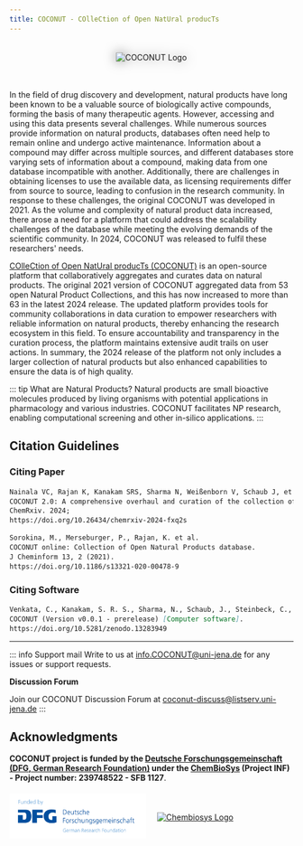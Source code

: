 ```yaml
---
title: COCONUT - COlleCtion of Open NatUral producTs
---
```


<div style="text-align: center;">
  <img src="/logo.png" alt="COCONUT Logo" style="filter: drop-shadow(0px 0px 10px rgba(0, 0, 0, 0.5)); margin: 20px auto;" width="600">
</div>

##

In the field of drug discovery and development, natural products have long been known to be a valuable source of biologically active compounds, forming the basis of many therapeutic agents. However, accessing and using this data presents several challenges. While numerous sources provide information on natural products, databases often need help to remain online and undergo active maintenance. Information about a compound may differ across multiple sources, and different databases store varying sets of information about a compound, making data from one database incompatible with another. Additionally, there are challenges in obtaining licenses to use the available data, as licensing requirements differ from source to source, leading to confusion in the research community. In response to these challenges, the original COCONUT was developed in 2021. As the volume and complexity of natural product data increased, there arose a need for a platform that could address the scalability challenges of the database while meeting the evolving demands of the scientific community. In 2024, COCONUT was released to fulfil these researchers' needs.

[COlleCtion of Open NatUral producTs (COCONUT)](https://coconut.naturalproducts.net) is an open-source platform that collaboratively aggregates and curates data on natural products. The original 2021 version of COCONUT aggregated data from 53 open Natural Product Collections, and this has now increased to more than 63 in the latest 2024 release. The updated platform provides tools for community collaborations in data curation to empower researchers with reliable information on natural products, thereby enhancing the research ecosystem in this field. To ensure accountability and transparency in the curation process, the platform maintains extensive audit trails on user actions. In summary, the 2024 release of the platform not only includes a larger collection of natural products but also enhanced capabilities to ensure the data is of high quality.



<!-- [COlleCtion of Open NatUral producTs (COCONUT)](https://coconut.naturalproducts.net) is an aggregated dataset comprising elucidated and predicted natural products (NPs) sourced from open repositories. It offers a user-friendly web interface for browsing, searching, and efficiently downloading NPs. The latest database integrates more than 63 open NP resources, providing unrestricted access to data free of charge. Each entry in the database represents a "flat" NP structure, accompanied by information on its known stereochemical forms, relevant literature, producing organisms, natural geographical distribution, and [precomputed](https://api.naturalproducts.net/docs) molecular properties.  -->


::: tip What are Natural Products?
Natural products are small bioactive molecules produced by living organisms with potential applications in pharmacology and various industries. COCONUT facilitates NP research, enabling computational screening and other in-silico applications.
:::



## Citation Guidelines

### Citing Paper

```md
Nainala VC, Rajan K, Kanakam SRS, Sharma N, Weißenborn V, Schaub J, et al.
COCONUT 2.0: A comprehensive overhaul and curation of the collection of open natural products database.
ChemRxiv. 2024;
https://doi.org/10.26434/chemrxiv-2024-fxq2s
```

```md
Sorokina, M., Merseburger, P., Rajan, K. et al. 
COCONUT online: Collection of Open Natural Products database. 
J Cheminform 13, 2 (2021). 
https://doi.org/10.1186/s13321-020-00478-9
```


### Citing Software
```md
Venkata, C., Kanakam, S. R. S., Sharma, N., Schaub, J., Steinbeck, C., & Rajan, K. (2024).
COCONUT (Version v0.0.1 - prerelease) [Computer software].
https://doi.org/10.5281/zenodo.13283949
```

<hr/>

::: info Support mail
Write to us at [info.COCONUT@uni-jena.de](mailto:info.COCONUT@uni-jena.de) for any issues or support requests.

**Discussion Forum**

Join our COCONUT Discussion Forum at [coconut-discuss@listserv.uni-jena.de](mailto:coconut-discuss@listserv.uni-jena.de)
:::
## Acknowledgments

**COCONUT project is funded by the [Deutsche Forschungsgemeinschaft (DFG, German Research Foundation)](https://www.dfg.de/) under the [ChemBioSys](https://www.chembiosys.de/en/) (Project INF) - Project number: 239748522 - SFB 1127**.

<div style="display: flex; justify-content: space-between; align-items: center; gap: 20px; margin-top: 20px;">
  <a href="https://www.dfg.de/" target="_blank" style="flex: 1;">
    <img src="https://github.com/Steinbeck-Lab/cheminformatics-microservice/blob/main/docs/public/dfg_logo_schriftzug_blau_foerderung_en.gif?raw=true" style="width: 100%; max-width: 250px;" alt="DFG Logo">
  </a>
  <a href="https://www.chembiosys.de/en/welcome.html" target="_blank" style="flex: 1;">
    <img src="https://github.com/Steinbeck-Lab/cheminformatics-microservice/assets/30716951/45c8e153-8322-4563-a51d-cbdbe4e08627" style="width: 100%; max-width: 250px;" alt="Chembiosys Logo">
  </a>
</div>
